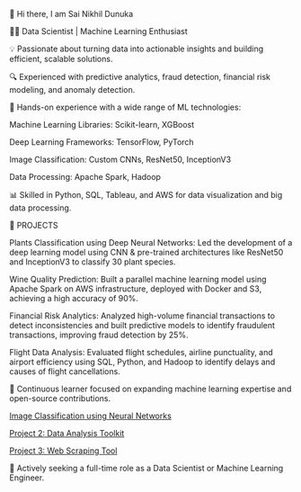 👋 Hi there, I am Sai Nikhil Dunuka

👨‍💻 Data Scientist | Machine Learning Enthusiast

💡 Passionate about turning data into actionable insights and building efficient, scalable solutions.

🔍 Experienced with predictive analytics, fraud detection, financial risk modeling, and anomaly detection.

🤖 Hands-on experience with a wide range of ML technologies:

Machine Learning Libraries: Scikit-learn, XGBoost

Deep Learning Frameworks: TensorFlow, PyTorch

Image Classification: Custom CNNs, ResNet50, InceptionV3

Data Processing: Apache Spark, Hadoop

📊 Skilled in Python, SQL, Tableau, and AWS for data visualization and big data processing.

🚀 PROJECTS

Plants Classification using Deep Neural Networks: Led the development of a deep learning model using CNN & pre-trained architectures like ResNet50 and InceptionV3 to classify 30 plant species.

Wine Quality Prediction: Built a parallel machine learning model using Apache Spark on AWS infrastructure, deployed with Docker and S3, achieving a high accuracy of 90%.

Financial Risk Analytics: Analyzed high-volume financial transactions to detect inconsistencies and built predictive models to identify fraudulent transactions, improving fraud detection by 25%.

Flight Data Analysis: Evaluated flight schedules, airline punctuality, and airport efficiency using SQL, Python, and Hadoop to identify delays and causes of flight cancellations.

🌱 Continuous learner focused on expanding machine learning expertise and open-source contributions.

[Image Classification using Neural Networks](https://github.com/Nikhil28058/Image-Classification-using-Neural-Networks)

[Project 2: Data Analysis Toolkit](https://github.com/yourusername/project2)

[Project 3: Web Scraping Tool](https://github.com/yourusername/project3)


👀 Actively seeking a full-time role as a Data Scientist or Machine Learning Engineer.
<!---
Nikhil28058/Nikhil28058 is a ✨ special ✨ repository because its `README.md` (this file) appears on your GitHub profile.
You can click the Preview link to take a look at your changes.
--->
